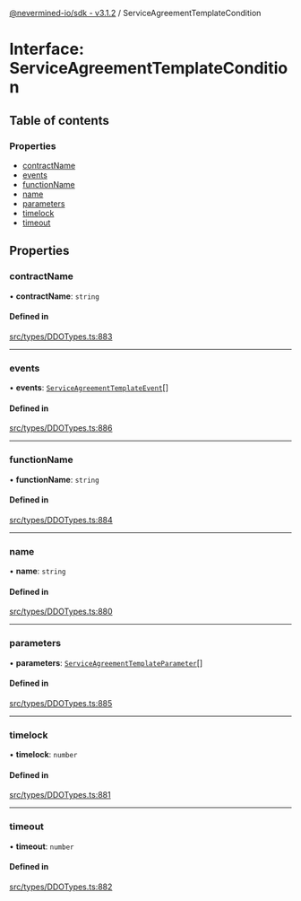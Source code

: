[@nevermined-io/sdk - v3.1.2](../code-reference.md) / ServiceAgreementTemplateCondition

# Interface: ServiceAgreementTemplateCondition

## Table of contents

### Properties

- [contractName](ServiceAgreementTemplateCondition.md#contractname)
- [events](ServiceAgreementTemplateCondition.md#events)
- [functionName](ServiceAgreementTemplateCondition.md#functionname)
- [name](ServiceAgreementTemplateCondition.md#name)
- [parameters](ServiceAgreementTemplateCondition.md#parameters)
- [timelock](ServiceAgreementTemplateCondition.md#timelock)
- [timeout](ServiceAgreementTemplateCondition.md#timeout)

## Properties

### contractName

• **contractName**: `string`

#### Defined in

[src/types/DDOTypes.ts:883](https://github.com/nevermined-io/sdk-js/blob/67dcc4309b61571f3cee221ec474b9c29e860b77/src/types/DDOTypes.ts#L883)

---

### events

• **events**: [`ServiceAgreementTemplateEvent`](ServiceAgreementTemplateEvent.md)[]

#### Defined in

[src/types/DDOTypes.ts:886](https://github.com/nevermined-io/sdk-js/blob/67dcc4309b61571f3cee221ec474b9c29e860b77/src/types/DDOTypes.ts#L886)

---

### functionName

• **functionName**: `string`

#### Defined in

[src/types/DDOTypes.ts:884](https://github.com/nevermined-io/sdk-js/blob/67dcc4309b61571f3cee221ec474b9c29e860b77/src/types/DDOTypes.ts#L884)

---

### name

• **name**: `string`

#### Defined in

[src/types/DDOTypes.ts:880](https://github.com/nevermined-io/sdk-js/blob/67dcc4309b61571f3cee221ec474b9c29e860b77/src/types/DDOTypes.ts#L880)

---

### parameters

• **parameters**: [`ServiceAgreementTemplateParameter`](ServiceAgreementTemplateParameter.md)[]

#### Defined in

[src/types/DDOTypes.ts:885](https://github.com/nevermined-io/sdk-js/blob/67dcc4309b61571f3cee221ec474b9c29e860b77/src/types/DDOTypes.ts#L885)

---

### timelock

• **timelock**: `number`

#### Defined in

[src/types/DDOTypes.ts:881](https://github.com/nevermined-io/sdk-js/blob/67dcc4309b61571f3cee221ec474b9c29e860b77/src/types/DDOTypes.ts#L881)

---

### timeout

• **timeout**: `number`

#### Defined in

[src/types/DDOTypes.ts:882](https://github.com/nevermined-io/sdk-js/blob/67dcc4309b61571f3cee221ec474b9c29e860b77/src/types/DDOTypes.ts#L882)
